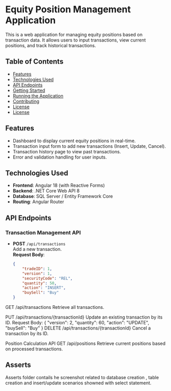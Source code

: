 # Equity Position Management Application

This is a web application for managing equity positions based on transaction data. It allows users to input transactions, view current positions, and track historical transactions.

## Table of Contents

- [Features](#features)
- [Technologies Used](#technologies-used)
- [API Endpoints](#api-endpoints)
- [Getting Started](#getting-started)
- [Running the Application](#running-the-application)
- [Contributing](#contributing)
- [License](#license)
- [License](#Asserts)

## Features

- Dashboard to display current equity positions in real-time.
- Transaction input form to add new transactions (Insert, Update, Cancel).
- Transaction history page to view past transactions.
- Error and validation handling for user inputs.

## Technologies Used

- **Frontend**: Angular 18 (with Reactive Forms)
- **Backend**: .NET Core Web API 8
- **Database**: SQL Server / Entity Framework Core
- **Routing**: Angular Router

## API Endpoints

### Transaction Management API

- **POST** `/api/transactions`  
  Add a new transaction.  
  **Request Body**:
  ```json
  {
      "tradeID": 1,
      "version": 1,
      "securityCode": "REL",
      "quantity": 50,
      "action": "INSERT",
      "buySell": "Buy"
  }


GET /api/transactions
Retrieve all transactions.

PUT /api/transactions/{transactionId}
Update an existing transaction by its ID.
Request Body:
{
    "version": 2,
    "quantity": 60,
    "action": "UPDATE",
    "buySell": "Buy"
}
DELETE /api/transactions/{transactionId}
Cancel a transaction by its ID.

Position Calculation API
GET /api/positions
Retrieve current positions based on processed transactions.


## Asserts
Asserts folder contails he screenshot related to database creation , table creation and insert/update scenarios showned with select statement.

